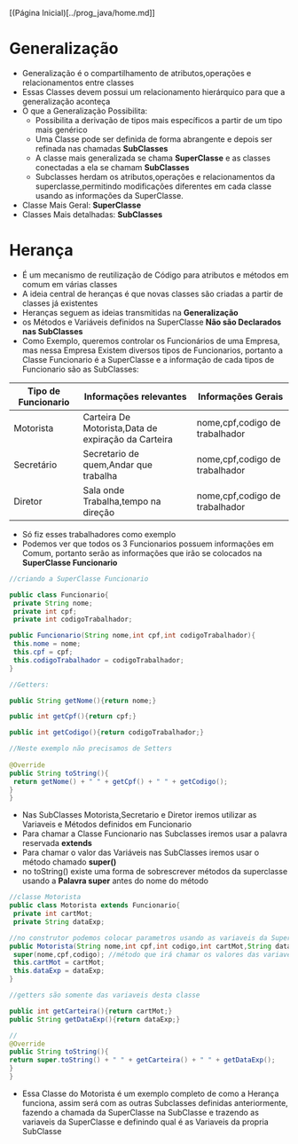 [(Página Inicial)[../prog_java/home.md]]

# Generalização

* Generalização é o compartilhamento de atributos,operações e relacionamentos entre classes
* Essas Classes devem possui um relacionamento hierárquico para que a generalização aconteça
* O que a Generalização Possibilita:
     * Possibilita a derivação de tipos mais específicos a partir de um tipo mais genérico
     * Uma Classe pode ser definida de forma abrangente e depois ser refinada nas chamadas **SubClasses**
     * A classe mais generalizada se chama **SuperClasse** e as classes conectadas a ela se chamam **SubClasses**
     * Subclasses herdam os atributos,operações e relacionamentos da superclasse,permitindo modificações diferentes em cada classe usando as informações da SuperClasse.
* Classe Mais Geral: **SuperClasse**
* Classes Mais detalhadas: **SubClasses**

# Herança

* É um mecanismo de reutilização de Código para atributos e métodos em comum em várias classes
* A ideia central de heranças é que novas classes são criadas a partir de classes já existentes
* Heranças seguem as ideias transmitidas na **Generalização**
* os Métodos e Variáveis definidos na SuperClasse **Não são Declarados nas SubClasses**
* Como Exemplo, queremos controlar os Funcionários de uma Empresa, mas nessa Empresa Existem diversos tipos de Funcionarios, portanto a Classe Funcionario é a SuperClasse e a informação de cada tipos de Funcionario são as SubClasses:
   
|Tipo de Funcionario|Informações relevantes|Informações Gerais
|-------------------|----------------------|------------------
| Motorista| Carteira De Motorista,Data de expiração da Carteira| nome,cpf,codigo de trabalhador
| Secretário|Secretario de quem,Andar que trabalha|nome,cpf,codigo de trabalhador
| Diretor| Sala onde Trabalha,tempo na direção|nome,cpf,codigo de trabalhador

* Só fiz esses trabalhadores como exemplo
* Podemos ver que todos os 3 Funcionarios possuem informações em Comum, portanto serão as informações que irão se colocados na **SuperClasse Funcionario**
```java
//criando a SuperClasse Funcionario

public class Funcionario{
 private String nome;
 private int cpf;
 private int codigoTrabalhador;

public Funcionario(String nome,int cpf,int codigoTrabalhador){
 this.nome = nome;
 this.cpf = cpf;
 this.codigoTrabalhador = codigoTrabalhador;
}

//Getters:

public String getNome(){return nome;}

public int getCpf(){return cpf;}

public int getCodigo(){return codigoTrabalhador;}

//Neste exemplo não precisamos de Setters
 
@Override
public String toString(){
 return getNome() + " " + getCpf() + " " + getCodigo();
}
}
```
* Nas SubClasses Motorista,Secretario e Diretor iremos utilizar as Variaveis e Métodos definidos em Funcionario
* Para chamar a Classe Funcionario nas Subclasses iremos usar a palavra reservada **extends**
* Para chamar o valor das Variáveis nas SubClasses iremos usar o método chamado **super()**
* no toString() existe uma forma de sobrescrever métodos da superclasse usando a **Palavra super** antes do nome do método
```java
//classe Motorista
public class Motorista extends Funcionario{
 private int cartMot;
 private String dataExp;

//no construtor podemos colocar parametros usando as variaveis da SuperClasse
public Motorista(String nome,int cpf,int codigo,int cartMot,String dataExp){
 super(nome,cpf,codigo); //método que irá chamar os valores das variaveis da SuperClasse
 this.cartMot = cartMot;
 this.dataExp = dataExp;
}

//getters são somente das variaveis desta classe

public int getCarteira(){return cartMot;}
public String getDataExp(){return dataExp;}

//
@Override
public String toString(){
return super.toString() + " " + getCarteira() + " " + getDataExp();
}
}
```
* Essa Classe do Motorista é um exemplo completo de como a Herança funciona, assim será com as outras Subclasses definidas anteriormente, fazendo a chamada da SuperClasse na SubClasse e trazendo as variaveis da SuperClasse e definindo qual é as Variaveis da propria SubClasse
 